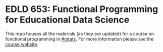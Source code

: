 # EDLD 653: Functional Programming for Educational Data Science

This repo houses all the materials (as they are updated) for a course on functional programming in [#rstats](https://twitter.com/hashtag/rstats). For more information please see the [course website](). 